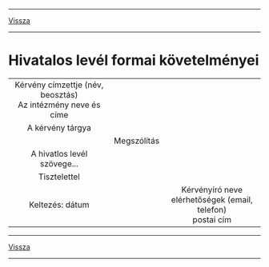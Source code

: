 
---

[Vissza](../nyelvtan.md)

---

# Hivatalos levél formai követelményei
|  |  |  |
| :-: | :-: | :-: |
| Kérvény címzettje (név, beosztás)<br>Az intézmény neve és címe |  |  |
| A kérvény tárgya |  |  |
|  | Megszólítás |  |
| A hivatlos levél szövege... |  |  |
| Tisztelettel |  |  |
| Keltezés: dátum |  | Kérvényíró neve<br>elérhetőségek (email, telefon)<br>postai cím |

---

[Vissza](../nyelvtan.md)

---